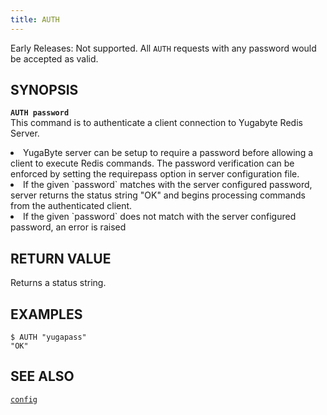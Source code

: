 ```yaml
---
title: AUTH
---
```

Early Releases: Not supported. All `AUTH` requests with any password would be accepted as valid.

## SYNOPSIS
<b>`AUTH password`</b><br>
This command is to authenticate a client connection to Yugabyte Redis Server.
<li>YugaByte server can be setup to require a password before allowing a client to execute Redis commands. The password verification can be enforced by setting the requirepass option in server configuration file.</li>
<li>If the given `password` matches with the server configured password, server returns the status string "OK" and begins processing commands from the authenticated client.</li>
<li>If the given `password` does not match with the server configured password, an error is raised</li>

## RETURN VALUE
Returns a status string.

## EXAMPLES
```
$ AUTH "yugapass"
"OK"
```

## SEE ALSO
[`config`](../config/)
